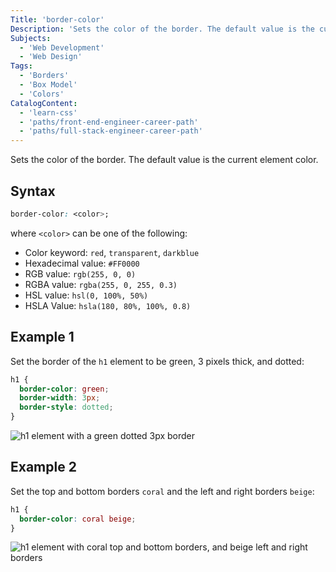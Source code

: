 ```yaml
---
Title: 'border-color'
Description: 'Sets the color of the border. The default value is the current element color.'
Subjects:
  - 'Web Development'
  - 'Web Design'
Tags:
  - 'Borders'
  - 'Box Model'
  - 'Colors'
CatalogContent:
  - 'learn-css'
  - 'paths/front-end-engineer-career-path'
  - 'paths/full-stack-engineer-career-path'
---
```


Sets the color of the border. The default value is the current element color.

## Syntax

```css
border-color: <color>;
```

where `<color>` can be one of the following:

- Color keyword: `red`, `transparent`, `darkblue`
- Hexadecimal value: `#FF0000`
- RGB value: `rgb(255, 0, 0)`
- RGBA value: `rgba(255, 0, 255, 0.3)`
- HSL value: `hsl(0, 100%, 50%)`
- HSLA Value: `hsla(180, 80%, 100%, 0.8)`

## Example 1

Set the border of the `h1` element to be green, 3 pixels thick, and dotted:

```css
h1 {
  border-color: green;
  border-width: 3px;
  border-style: dotted;
}
```
![h1 element with a green dotted 3px border](https://raw.githubusercontent.com/Codecademy/docs/main/media/css-border-color-example1.png)

## Example 2

Set the top and bottom borders `coral` and the left and right borders `beige`:

```css
h1 {
  border-color: coral beige;
}
```
![h1 element with coral top and bottom borders, and beige left and right borders](https://raw.githubusercontent.com/Codecademy/docs/main/media/css-border-color-example2.png)
